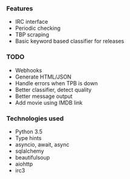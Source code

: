### Features
* IRC interface
* Periodic checking
* TBP scraping
* Basic keyword based classifier for releases

### TODO
* Webhooks
* Generate HTML/JSON
* Handle errors when TPB is down
* Better classifier, detect quality
* Better message output
* Add movie using IMDB link

### Technologies used
* Python 3.5
* Type hints
* asyncio, await, async
* sqlalchemy
* beautifulsoup
* aiohttp
* irc3
